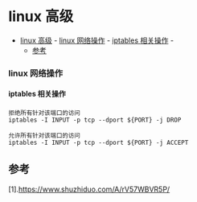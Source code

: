 # linux 高级
<!-- TOC -->

- [linux 高级](#linux-高级)
        - [linux 网络操作](#linux-网络操作)
            - [iptables 相关操作](#iptables-相关操作)
        - [](#)
    - [参考](#参考)

<!-- /TOC -->
### linux 网络操作
#### iptables 相关操作
```
拒绝所有针对该端口的访问
iptables -I INPUT -p tcp --dport ${PORT} -j DROP 

允许所有针对该端口的访问
iptables -I INPUT -p tcp --dport ${PORT} -j ACCEPT
```
### 


## 参考
[1].https://www.shuzhiduo.com/A/rV57WBVR5P/